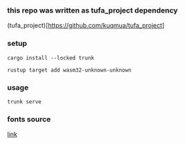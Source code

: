 ### this repo was written as tufa_project dependency
(tufa_project)[https://github.com/kuqmua/tufa_project]

### setup
```
cargo install --locked trunk
```
```
rustup target add wasm32-unknown-unknown
```
### usage
```
trunk serve
```
### fonts source
[link](https://fonts.google.com/)